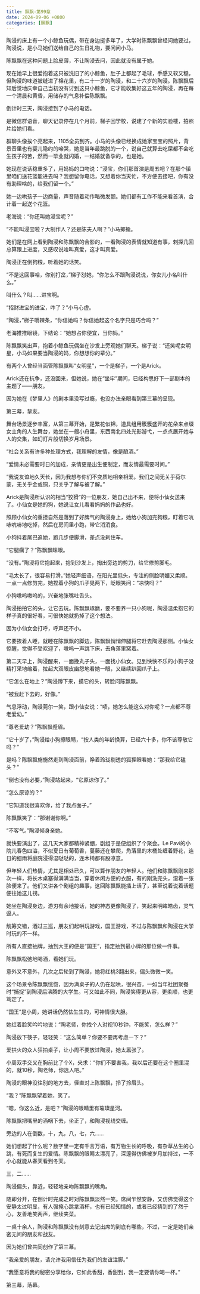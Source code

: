 ```yaml
---
title: 飘飘-第99章
date: 2024-09-06 +0800
categories: [飘飘]
---
```


陶浸的床上有一个小鲸鱼玩偶，带在身边挺多年了，大学时陈飘飘曾经问她要过，陶浸说，是小马她们送给自己的生日礼物，要问问小马。

陈飘飘在这种问题上脸皮薄，不让陶浸去问，因此就没有属于她。

现在她早上很爱抱着这只被洗旧了的小鲸鱼，肚子上都起了毛球，手感又软又糙，但陶浸的味道被缝进了棉花里，有二十一岁的陶浸，和二十六岁的陶浸。陈飘飘后知后觉地庆幸自己当初没有讨到这只小鲸鱼，它才能收集好这五年的陶浸，再在每一个清晨和黄昏，用储存的气息补偿陈飘飘。

倒计时三天，陶浸接到了小马的电话。

是微信群语音，聊天记录停在几个月前，梯子回学校，说建了个新的实验楼，拍照片给她们看。

群聊头像挨个亮起来，1105全员到齐。小马的头像已经换成她家宝宝的照片，背景音里也有婴儿隐约的啼哭，她是当年最跳脱的一个，说自己就算去吃屎都不会吃生孩子的苦，然而一毕业就闪婚，一结婚就备孕的，也是她。

她现在说话稳重多了，用妈妈的口吻说：“浸宝，你们那首演是周五吧？在那个镇里咱们送花篮能进去吗？我想留你电话，又想着你当天忙，不方便去接吧，你有没有助理啥的，给我们留一个。”

她一边哄孩子一边商量，声音随着动作略微发颤。她们都有工作不能来看首演，合计着一起送个花篮。

老海说：“你还叫她浸宝呢？”

“不能叫浸宝啦？大制作人？还是陈夫人啊？”小马揶揄。

她们是在网上看到陶浸和陈飘飘的合影的，一看陶浸的表情就知道有事，刺探几回总算跟上进度，又感叹说啥叫真爱，这才叫真爱。

陶浸正在倒狗粮，听着她的话笑。

“不是这回事哈，你别打岔，”梯子怼她，“你怎么不跟陶浸说说，你女儿小名叫什么。”

叫什么？叫……进宝啊。

“招财进宝的进宝，咋了？”小马心虚。

“陶浸，”梯子嚼辣条，“你信她吗？你信她起这个名字只是巧合吗？”

老海推推眼镜，下结论：“她想占你便宜，当你妈。”

陈飘飘笑出声，抱着小鲸鱼玩偶坐在沙发上旁观她们聊天。梯子说：“还笑呢女明星，小马如果要当陶浸的妈，你想想你的辈分。”

有两个人曾经当面管陈飘飘叫“女明星”，一个是梯子，一个是Arick。

Arick还在抗争，还没回来，但她说，她在“坐牢”期间，已经构思好下一部剧本的主题了——朋友。

因为她在《梦里人》的剧本里没写过瘾，也没办法亲眼看到第三幕的呈现。

第三幕，挚友。

舞台场景逐步丰富，从第三幕开始，是繁花似锦，道具组用簇簇盛开的花朵来点缀女主角的人生舞台，她坐在一艘小舟里，东西南北四处光影游弋，一点点展开她与人的交集，如幻灯片般切换岁月场景。

“社会关系有许多种处理方式，我理解的友情，像是酿酒。”

“爱情未必需要时日的加成，亲情更是出生便制定，而友情最需要时间。”

“我说友谊地久天长，因为我想与你们不变质地相亲相爱。我们之间无关乎荷尔蒙，无关乎金或铜，只关乎了解与被了解。”

Arick是陶浸所认识的相当“狡猾”的一位朋友，她自己出不来，便将小仙女送来了。小仙女是她的狗，她说让女儿看看妈妈的作品也好。

照顾小仙女的重担自然是落到了好脾气的陶浸身上，她给小狗加完狗粮，盯着它吭哧吭哧地吃掉，然后在房间里小跑，带它消消食。

小狗抖着尾巴追她，跑几步便脚滑，差点没刹住车。

“它腿瘸了？”陈飘飘眯眼。

“没有。”陶浸将它抱起来，抱到沙发上，掏出旁边的剪刀，给它修剪脚毛。

“毛太长了，很容易打滑。”她轻声细语，在阳光里低头，专注的侧脸明媚又柔顺。一点一点修剪完，她捏着小狗的爪子晃两下，眨眼笑问：“凉快吗？”

小狗嗷呜嗷呜的，兴奋地张嘴吐舌头。

陶浸拍拍它的头，让它去玩。陈飘飘琢磨，要不要养一只小狗呢，陶浸温柔抱它的样子真的很好看，可很快她就扔掉了这个想法。

因为小仙女会打呼，呼声还不小。

它要挨着人睡，就睡在陈飘飘的脚边，陈飘飘悄悄伸腿将它赶去陶浸那侧。小仙女惊醒，觉得不受欢迎了，嗷呜一声跳下床，去角落里窝着。

第二天早上，陶浸醒来，一面挽丸子头，一面找小仙女。见到怏怏不乐的小狗子没精打采地缩着，拉起大双眼皮幽怨地看她一眼，又继续趴回爪子上。

“它怎么在地上？”陶浸蹲下来，摸它的头，转脸问陈飘飘。

“被我赶下去的，好像。”

气息浮动，陶浸莞尔一笑，跟小仙女说：“啧，她怎么能这么对你呢？一点都不尊老爱幼。”

“尊老爱幼？”陈飘飘蹙眉。

“它十岁了，”陶浸给小狗擦眼睛，“按人类的年龄换算，已经六十多，你不该尊敬它吗？”

是吗？陈飘飘施施然走到陶浸面前，睁着玲珑剔透的狐狸眼看她：“那我给它磕头？“

“倒也没有必要，”陶浸站起来，“它原谅你了。”

“怎么原谅的？”

“它知道我很喜欢你，给了我点面子。”

陈飘飘笑了：“那谢谢你啊。”

“不客气。”陶浸倾身亲她。

就快要演出了，这几天大家都精神紧绷，剧组于是便组织了个聚会。Le Pavi的小院儿春色四溢，不似夏日有葡萄香，蔓藤还在攀爬，角落里的木桶处缠着野花，连日的细雨将庭院浸得湿哒哒的，连木椅都有股凉意。

但年轻人们热情，尤其是相处已久，可以算作朋友的年轻人。他们和陈飘飘刚来那次一样，将长木桌塞得满满当当，穿着休闲方便的衣服，有的刚洗完头，湿着一张脸便来了。他们又讲各个剧组的趣事，这回陈飘飘能插上话了，甚至说着说着话题便往她这儿拐。

她坐在陶浸身边，游刃有余地接话，她的神态更像陶浸了，笑起来明眸皓齿，灵气逼人。

觥筹交错，酒过三巡，朋友们起哄玩游戏，国王游戏，不过与陈飘飘和陶浸在大学时玩的不一样。

所有人直接抽牌，抽到大王的便是“国王”，指定抽到最小牌的那位做一件事。

陈飘飘松弛地喝酒，看她们玩。

意外又不意外，几次之后轮到了陶浸，她将红桃3翻出来，偏头微微一笑。

这个场景令陈飘飘恍惚，因为满桌子的人仍在起哄，很兴奋，一如当年社团聚餐时“捕捉”到陶浸后沸腾的大学生。可又如此不同，陶浸笑得更从容，更柔顺，也更笃定了。

“国王”是小周，她讲话仍然怯生生的，可神情很大胆。

她红着脸笑吟吟地说：“陶老师，你找个人对视10秒钟，不能笑，怎么样？”

陶浸放下筷子，轻轻笑：“这么简单？你要不要再考虑一下？”

爱拱火的众人狂拍桌子，让小周不要放过陶浸，她太嚣张了。

小周双手交叉在胸前比了个X，央求：“你们不要害我，我以后还要在这个圈里混的，就10秒，陶老师，你选人吧。”

陶浸的眼神没往别的地方去，径直对上陈飘飘，拎了拎眉头。

“我？”陈飘飘望着她，笑了。

“嗯，你这么近，是吧？”陶浸的眼睛里有璀璨星河。

陈飘飘把嘴里的酒咽下去，坐正了，和陶浸视线交缠。

旁边的人在倒数，十，九，八，七，六……

她们想起了什么呢？数字里一定有千言万语，有万物生长的呼吸，有杂草丛生的心跳，有死而复生的爱情。陈飘飘的眼睛太漂亮了，深邃得仿佛被岁月加持过，一不小心就能从春天看到冬天。

三，二……

陶浸偏头，靠近，轻轻地亲吻陈飘飘的嘴角。

随即分开，在倒计时完成之时对陈飘飘淡然一笑。席间乍然安静，又仿佛觉得这个安静太过明显，有人强掩心跳拿酒杯，也有已经知情的，或者已经猜到的了然于心，友善地笑两声，继续夹菜。

一桌十余人，陶浸和陈飘飘没有刻意去记出席的到底有哪些，不过，一定是她们亲密无间的朋友和战友。

因为她们曾共同创作了第三幕。

“我亲爱的朋友，请允许我用信任为我们的友谊注脚。”

“我愿意将我的秘密分享给你，它如此香甜，香甜到，我一定要请你喝一杯。”

第三幕，落幕。

